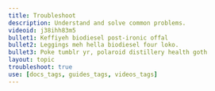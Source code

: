 ```yaml
---
title: Troubleshoot
description: Understand and solve common problems.
videoid: j38ihh83m5
bullet1: Keffiyeh biodiesel post-ironic offal
bullet2: Leggings meh hella biodiesel four loko.
bullet3: Poke tumblr yr, polaroid distillery health goth
layout: topic
troubleshoot: true
use: [docs_tags, guides_tags, videos_tags]
---
```

